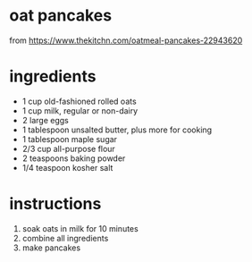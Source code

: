 # oat pancakes
from https://www.thekitchn.com/oatmeal-pancakes-22943620

# ingredients
- 1 cup old-fashioned rolled oats
- 1 cup milk, regular or non-dairy
- 2 large eggs
- 1 tablespoon unsalted butter, plus more for cooking
- 1 tablespoon maple sugar
- 2/3 cup all-purpose flour
- 2 teaspoons baking powder
- 1/4 teaspoon kosher salt

# instructions
1. soak oats in milk for 10 minutes
1. combine all ingredients
1. make pancakes
